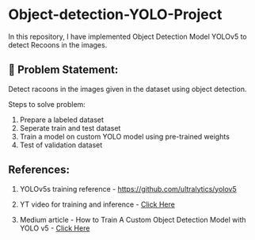 # Object-detection-YOLO-Project
In this repository, I have implemented Object Detection Model YOLOv5 to detect Recoons in the images.

 ## **🧭 Problem Statement:** 
 
 Detect racoons in the images given in the dataset using object detection.
 
 Steps to solve problem:
 
 1. Prepare a labeled dataset
 2. Seperate train and test dataset
 3. Train a model on custom YOLO model using pre-trained weights
 4. Test of validation dataset
 
 
 ## **References:**
 
1. YOLOv5s training reference - https://github.com/ultralytics/yolov5
 
2. YT video for training and inference - [Click Here](https://www.youtube.com/watch?v=80Q3HIBy7Qg)
 
3. Medium article - How to Train A Custom Object Detection Model with YOLO v5 - [Click Here](https://towardsdatascience.com/how-to-train-a-custom-object-detection-model-with-yolo-v5-917e9ce13208)
